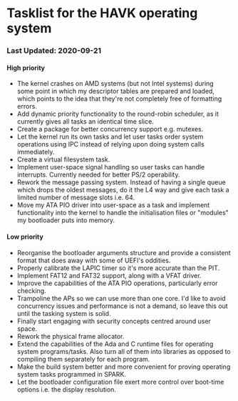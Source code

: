 # Tasklist for the HAVK operating system
### Last Updated: 2020-09-21
#### High priority
- The kernel crashes on AMD systems (but not Intel systems) during
  some point in which my descriptor tables are prepared and loaded, which
  points to the idea that they're not completely free of formatting errors.
- Add dynamic priority functionality to the round-robin scheduler, as it
  currently gives all tasks an identical time slice.
- Create a package for better concurrency support e.g. mutexes.
- Let the kernel run its own tasks and let user tasks order system operations
  using IPC instead of relying upon doing system calls immediately.
- Create a virtual filesystem task.
- Implement user-space signal handling so user tasks can handle interrupts.
  Currently needed for better PS/2 operability.
- Rework the message passing system. Instead of having a single queue which
  drops the oldest messages, do it the L4 way and give each task a limited
  number of message slots i.e. 64.
- Move my ATA PIO driver into user-space as a task and implement functionality
  into the kernel to handle the initialisation files or "modules" my
  bootloader puts into memory.

#### Low priority
- Reorganise the bootloader arguments structure and provide
  a consistent format that does away with some of UEFI's oddities.
- Properly calibrate the LAPIC timer so it's more accurate than the PIT.
- Implement FAT12 and FAT32 support, along with a VFAT driver.
- Improve the capabilities of the ATA PIO operations, particularly error
  checking.
- Trampoline the APs so we can use more than one core. I'd like to avoid
  concurrency issues and performance is not a demand, so leave this out until
  the tasking system is solid.
- Finally start engaging with security concepts centred around user space.
- Rework the physical frame allocator.
- Extend the capabilities of the Ada and C runtime files for operating system
  programs/tasks. Also turn all of them into libraries as opposed to compiling
  them separately for each program.
- Make the build system better and more convenient for proving operating
  system tasks programmed in SPARK.
- Let the bootloader configuration file exert more control over boot-time
  options i.e. the display resolution.
